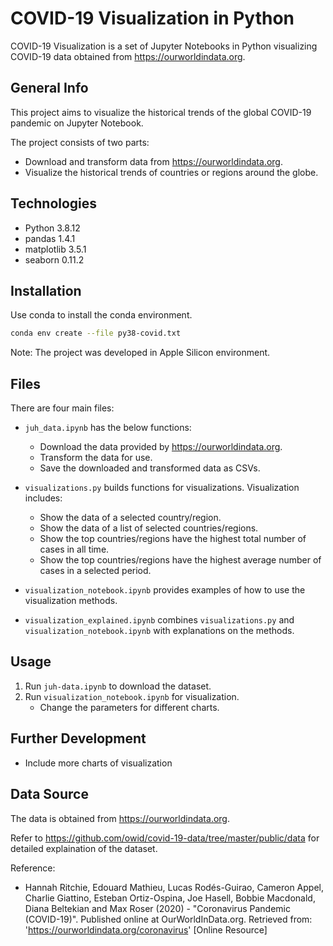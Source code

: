 # COVID-19 Visualization in Python

COVID-19 Visualization is a set of Jupyter Notebooks in Python visualizing COVID-19 data obtained from https://ourworldindata.org.

## General Info

This project aims to visualize the historical trends of the global COVID-19 pandemic on Jupyter Notebook.

The project consists of two parts:
-   Download and transform data from https://ourworldindata.org.
-   Visualize the historical trends of countries or regions around the globe.


## Technologies

- Python 3.8.12
- pandas 1.4.1
- matplotlib 3.5.1
- seaborn 0.11.2


## Installation

Use conda to install the conda environment.

```bash
conda env create --file py38-covid.txt
```
Note: The project was developed in Apple Silicon environment.


## Files

There are four main files:

-   ```juh_data.ipynb``` has the below functions:
    -	Download the data provided by https://ourworldindata.org.
    -	Transform the data for use.
    -	Save the downloaded and transformed data as CSVs.

-   ```visualizations.py``` builds functions for visualizations. Visualization includes:
    -	Show the data of a selected country/region.
    -	Show the data of a list of selected countries/regions.
    -	Show the top countries/regions have the highest total number of cases in all time.
    -	Show the top countries/regions have the highest average number of cases in a selected period.

-   ```visualization_notebook.ipynb``` provides examples of how to use the visualization methods.

-   ```visualization_explained.ipynb``` combines ```visualizations.py``` and ```visualization_notebook.ipynb``` with explanations on the methods.


## Usage

1.	Run ```juh-data.ipynb``` to download the dataset.
2.	Run ```visualization_notebook.ipynb``` for visualization.
	-	Change the parameters for different charts.


## Further Development

-	Include more charts of visualization


## Data Source

The data is obtained from https://ourworldindata.org.

Refer to https://github.com/owid/covid-19-data/tree/master/public/data for detailed explaination of the dataset.

Reference:
-   Hannah Ritchie, Edouard Mathieu, Lucas Rodés-Guirao, Cameron Appel, Charlie Giattino, Esteban Ortiz-Ospina, Joe Hasell, Bobbie Macdonald, Diana Beltekian and Max Roser (2020) - "Coronavirus Pandemic (COVID-19)". Published online at OurWorldInData.org. Retrieved from: 'https://ourworldindata.org/coronavirus' [Online Resource]